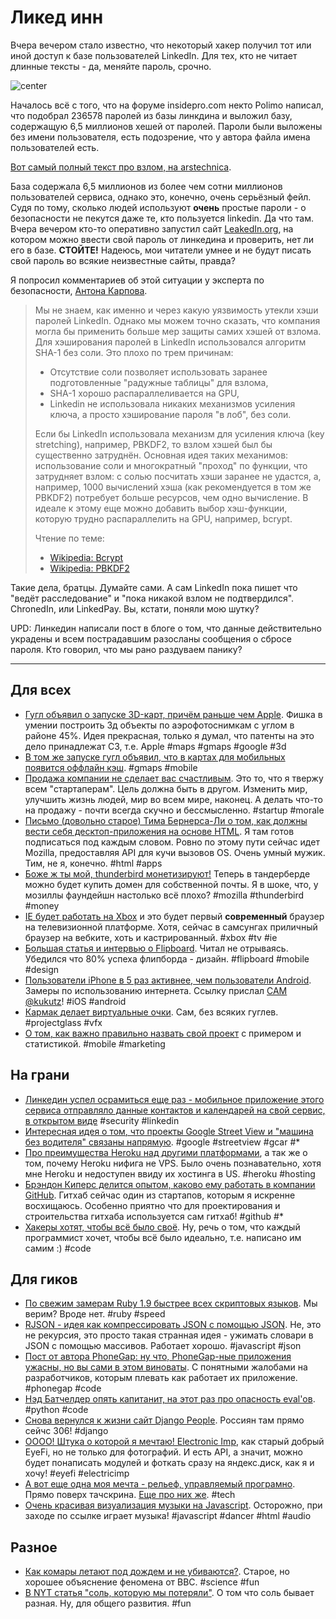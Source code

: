 # Ликед инн

Вчера вечером стало известно, что некоторый хакер получил тот или иной доступ к базе пользователей LinkedIn. Для тех, кто не читает длинные тексты - да, меняйте пароль, срочно.

![center](http://chyo.ru/360705491556.png)

Началось всё с того, что на форуме insidepro.com некто Polimo написал, что подобрал 236578 паролей из базы линкдина и выложил базу, содержащую 6,5 миллионов хешей от паролей. Пароли были выложены без имени пользователя, есть подозрение, что у автора файла имена пользователей есть.

[Вот самый полный текст про взлом, на arstechnica](http://arstechnica.com/security/2012/06/8-million-leaked-passwords-connected-to-linkedin/).

База содержала 6,5 миллионов из более чем сотни миллионов пользователей сервиса, однако это, конечно, очень серьёзный фейл. Судя по тому, сколько людей используют **очень** простые пароли - о безопасности не пекутся даже те, кто пользуется linkedin. Да что там. Вчера вечером кто-то оперативно запустил сайт [LeakedIn.org](http://leakedin.org), на котором можно ввести свой пароль от линкедина и проверить, нет ли его в базе. **СТОЙТЕ!** Надеюсь, мои читатели умнее и не будут писать свой пароль во всякие неизвестные сайты, правда?

Я попросил комментариев об этой ситуации у эксперта по безопасности, [Антона Карпова](http://twitter.com/toxo4ka).

> Мы не знаем, как именно и через какую уязвимость утекли хэши паролей LinkedIn. Однако мы можем точно сказать, что компания могла бы применить больше мер защиты самих хэшей от взлома. Для хэширования паролей в LinkedIn использовался алгоритм SHA-1 без соли. Это плохо по трем причинам:
>
> * Отсутствие соли позволяет использовать заранее подготовленные "радужные таблицы" для взлома,
> * SHA-1 хорошо распараллеливается на GPU,
> * Linkedin не использовала никаких механизмов усиления ключа, а просто хэширование пароля "в лоб", без соли.
>
> Если бы LinkedIn использовала механизм для усиления ключа (key stretching), например, PBKDF2, то взлом хэшей был бы существенно затруднён. Основная идея таких механимов: использование соли и многократный "проход" по функции, что затрудняет взлом: с солью посчитать хэши заранее не удастся, а, например, 1000 вычислений хэша (как рекомендуется в том же PBKDF2) потребует больше ресурсов, чем одно вычисление. В идеале к этому еще можно добавить выбор хэш-функции, которую трудно распараллелить на GPU, например, bcrypt.
>
> Чтение по теме:
>
> * [Wikipedia: Bcrypt](http://en.wikipedia.org/wiki/Bcrypt)
> * [Wikipedia: PBKDF2](http://en.wikipedia.org/wiki/PBKDF2)

Такие дела, братцы. Думайте сами. А сам LinkedIn пока пишет что "ведёт расследование" и "пока никакой взлом не подтвердился". ChronedIn, или LinkedPay. Вы, кстати, поняли мою шутку?

UPD: Линкедин написали пост в блоге о том, что данные действительно украдены и всем пострадавшим разосланы сообщения о сбросе пароля. Кто говорил, что мы рано раздуваем панику?

-----

## Для всех
* [Гугл объявил о запуске 3D-карт, причём раньше чем Apple](http://www.engadget.com/2012/06/06/google-maps-earth-take-on-full-3d-maps/). Фишка в умении построить 3д объекты по аэрофотоснимкам с углом в районе 45%. Идея прекрасная, только я думал, что патенты на это дело принадлежат C3, т.е. Apple #maps #gmaps #google #3d
* [В том же запуске гугл объявил, что в картах для мобильных появится оффлайн кэш](http://techcrunch.com/2012/06/06/google-maps-for-mobile-gets-offline-maps/).  #gmaps #mobile
* [Продажа компании не сделает вас счастливым](http://ryancarson.com/post/24480936689/selling-your-company-doesnt-make-you-happy). Это то, что я твержу всем "стартаперам". Цель должна быть в другом. Изменить мир, улучшить жизнь людей, мир во всем мире, наконец. А делать что-то на продажу - почти всегда скучно и бессмысленно. #startup #morale
* [Письмо (довольно старое) Тима Бернерса-Ли о том, как должны вести себя десктоп-приложения на основе HTML](http://lists.w3.org/Archives/Public/public-webapps/2012JanMar/0464.html#start464). Я там готов подписаться под каждым словом. Ровно по этому пути сейчас идет Mozilla, предоставляя API для кучи вызовов OS. Очень умный мужик. Тим, не я, конечно. #html #apps
* [Боже ж ты мой, thunderbird монетизируют!](http://arstechnica.com/information-technology/2012/06/personalized-e-mail-feature-in-thunderbird-13-lets-users-register-a-domain-name/) Теперь в тандерберде можно будет купить домен для собственной почты. Я в шоке, что, у мозиллы фаундейшн настолько всё плохо? #mozilla #thunderbird #money
* [IE будет работать на Xbox](http://mashable.com/2012/06/04/internet-explorer-xbox/) и это будет первый **современный** браузер на телевизионной платформе. Хотя, сейчас в самсунгах приличный браузер на вебките, хоть и кастрированный. #xbox #tv #ie
* [Большая статья и интервью о Flipboard](http://mashable.com/2012/06/05/flipboard-design/). Читал не отрываясь. Убедился что 80% успеха флипборда - дизайн. #flipboard #mobile #design
* [Пользователи iPhone в 5 раз активнее, чем пользователи Android](http://www.businessinsider.com/apple-android-mobile-web-usage-2012-6). Замеры по использованию интернета. Ссылку прислал [САМ @kukutz](http://twitter.com/kukutz)! #iOS #android
* [Кармак делает виртуальные очки](http://www.pcgamer.com/2012/06/06/john-carmack-is-making-a-virtual-reality-headset-500-kits-available-soon-video-interview-inside/). Сам, без всяких гуглев. #projectglass #vfx
* [О том, как важно правильно назвать свой проект](http://blog.tapstream.com/post/24542193450/on-naming-apps) с примером и статистикой. #mobile #marketing

## На грани
* [Линкедин успел осрамиться еще раз - мобильное приложение этого сервиса отправляло данные контактов и календарей на свой сервис, в открытом виде](http://www.businessinsider.com/linkedin-calendar-privacy-2012-6) #security #linkedin
* [Интересная идея о том, что проекты Google Street View и "машина без водителя" связаны напрямую](http://www.holovaty.com/writing/streetview/). #google #streetview #gcar #*
* [Про преимущества Heroku над другими платформами](http://rdegges.com/heroku-isnt-for-idiots), а так же о том, почему Heroku нифига не VPS. Было очень познавательно, хотя мне Heroku и недоступен ввиду их хостинга в US. #heroku #hosting
* [Брэндон Киперс делится опытом, каково ему работать в компании GitHub](http://opensoul.org/blog/archives/2012/06/05/whats-it-like-to-work-at-github/). Гитхаб сейчас один из стартапов, которым я искренне восхищаюсь. Особенно приятно что для проектирования и строительства гитхаба используется сам гитхаб! #github #*
* [Хакеры хотят, чтобы всё было своё](http://decomplecting.org/blog/2012/06/06/hackers-need-our-own-everything/). Ну, речь о том, что каждый программист хочет, чтобы всё было идеально, т.е. написано им самим :) #code


## Для гиков
* [По свежим замерам Ruby 1.9 быстрее всех скриптовых языков](http://www.unlimitednovelty.com/2012/06/ruby-is-faster-than-python-php-and-perl.html). Мы верим? Вроде нет. #ruby #speed
* [RJSON - идея как компрессировать JSON с помощью JSON](http://www.cliws.com/e/06pogA9VwXylo_GknPEeFA/). Не, это не рекурсия, это просто такая странная идея - ужимать словари в JSON с помощью массивов. Работает хорошо. #javascript #json
* [Пост от автора PhoneGap: ну что, PhoneGap-ные приложения ужасны, но вы сами в этом виноваты](http://sintaxi.com/you-half-assed-it). С понятными жалобами на разработчиков, которым плевать как работает их приложение. #phonegap #code
* [Нэд Батчелдер опять капитанит, на этот раз про опасность eval'ов](http://nedbatchelder.com/blog/201206/eval_really_is_dangerous.html). #python #code
* [Снова вернулся к жизни сайт Django People](https://people.djangoproject.com/). Россиян там прямо сейчс 306! #django
* [ОООО! Штука о которой я мечтаю! Electronic Imp](http://www.electricimp.com/), как старый добрый EyeFi, но не только для фотографий. И есть API, а значит, можно будет понаписать модулей и фоткать сразу на яндекс.диск, как я и хочу! #eyefi #electricimp
* [А вот еще одна моя мечта - рельеф, управляемый програмно](http://www.tactustechnology.com/). Прямо поверх тачскрина. [Еще про них же](http://www.tgdaily.com/mobility-features/63829-mobile-tactile-tech-gets-physical). #tech
* [Очень красивая визуализация музыки на Javascript](http://jsantell.github.com/dancer.js/). Осторожно, при заходе по ссылке играет музыка! #javascript #dancer #html #audio


## Разное
* [Как комары летают под дождем и не убиваются?](http://www.bbc.co.uk/nature/18294324). Старое, но хорошее объяснение феномена от BBC. #science #fun
* [В NYT статья "соль, которую мы потеряли"](http://www.nytimes.com/2012/06/03/opinion/sunday/we-only-think-we-know-the-truth-about-salt.html?_r=1). О том что соль бывает разная. Ну, для общего развития. #fun


